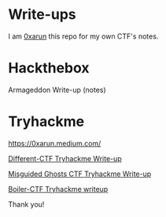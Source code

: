# Write-ups

I am [0xarun](https://instagram.com/0xarun) this repo for my own CTF's notes. 

# Hackthebox
Armageddon Write-up (notes)

# Tryhackme
https://0xarun.medium.com/

[Different-CTF Tryhackme Write-up](https://0xarun.medium.com/different-ctf-tryhackme-write-up-e43a716a4c8a)

[Misguided Ghosts CTF Tryhackme Write-up](https://0xarun.medium.com/misguided-ghosts-ctf-tryhackme-write-up-828b2d87e90d)

[Boiler-CTF Tryhackme writeup](https://0xarun.medium.com/boiler-ctf-tryhackme-writeup-59df8bab0a4a)


Thank you!
